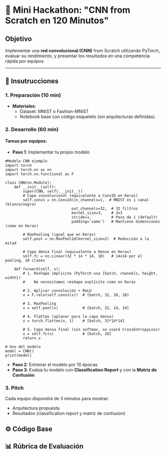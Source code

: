 # 🚀 Mini Hackathon: "CNN from Scratch en 120 Minutos"  

## **Objetivo**  
Implementar una **red convolucional (CNN)** from Scratch utilizando PyTorch, evaluar su rendimiento, y presentar los resultados en una competencia rápida por equipos

---

## **📝 Insutrucciones**  
### **1. Preparación (10 min)**  
- **Materiales**:  
  - Dataset: MNIST o Fashion-MNIST  
  - Notebook base con código esqueleto (sin arquitecturas definidas).
 
### **2. Desarrollo (60 min)**  
#### **Tareas por equipos**: 
- **Paso 1**: Implementar tu propio modelo
```
#Modelo CNN ejemplo
import torch
import torch.nn as nn
import torch.nn.functional as F

class CNN(nn.Module):
    def __init__(self):
        super(CNN, self).__init__()
        # Capa convolucional (equivalente a Conv2D en Keras)
        self.conv1 = nn.Conv2d(in_channels=1,  # MNIST es 1 canal (blanco/negro)
                              out_channels=32,  # 32 filtros
                              kernel_size=3,    # 3x3
                              stride=1,         # Paso de 1 (default)
                              padding='same')   # Mantiene dimensiones (como en Keras)
        
        # MaxPooling (igual que en Keras)
        self.pool = nn.MaxPool2d(kernel_size=2)  # Reducción a la mitad
        
        # Capa densa final (equivalente a Dense en Keras)
        self.fc = nn.Linear(32 * 14 * 14, 10)   # 14x14 por el pooling, 10 clases

    def forward(self, x):
        # 1. Reshape implícito (PyTorch usa [batch, channels, height, width])
        #    No necesitamos reshape explícito como en Keras
        
        # 2. Aplicar convolución + ReLU
        x = F.relu(self.conv1(x))  # [batch, 32, 28, 28]
        
        # 3. MaxPooling
        x = self.pool(x)           # [batch, 32, 14, 14]
        
        # 4. Flatten (aplanar para la capa densa)
        x = torch.flatten(x, 1)    # [batch, 32*14*14]
        
        # 5. Capa densa final (sin softmax, se usará CrossEntropyLoss)
        x = self.fc(x)             # [batch, 10]
        return x

# Uso del modelo
model = CNN()
print(model)
```

- **Paso 2**: Entrenar el modelo por 10 épocas
- **Paso 3**: Evalua tu modelo con **Classification Report** y con la **Matriz de Confusión**

### **3. Pitch**  
Cada equipo dispondrá de 3 minutos para mostrar:
- Arquitectura propuesta
- Resultados (classification report y matriz de confusion)

## **⚙️ Código Base**


## **📊 Rúbrica de Evaluación**



